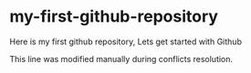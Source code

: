 # my-first-github-repository

Here is my first github repository, Lets get started with Github

This line was modified manually during conflicts resolution.
